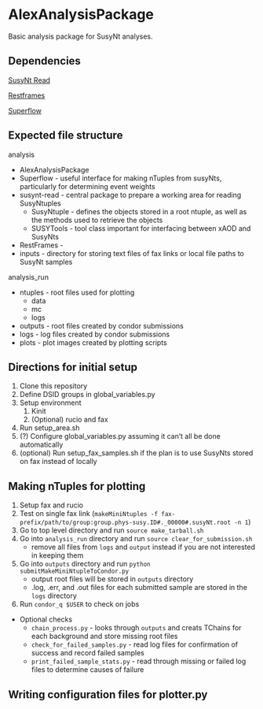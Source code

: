 # AlexAnalysisPackage
Basic analysis package for SusyNt analyses.

## Dependencies
[SusyNt Read](https://github.com/susynt/susynt-read)

[Restframes](https://github.com/crogan/RestFrames)

[Superflow](https://github.com/dantrim/Superflow)

## Expected file structure
analysis 
- AlexAnalysisPackage
- Superflow - useful interface for making nTuples from susyNts, particularly for determining event weights
- susynt-read - central package to prepare a working area for reading SusyNtuples
  - SusyNtuple - defines the objects stored in a root ntuple, as well as the methods used to retrieve the objects
  - SUSYTools - tool class important for interfacing between xAOD and SusyNts
- RestFrames - 
- inputs - directory for storing text files of fax links or local file paths to SusyNt samples

analysis\_run
- ntuples - root files used for plotting
  - data
  - mc
  - logs
- outputs - root files created by condor submissions
- logs - log files created by condor submissions
- plots - plot images created by plotting scripts
  

## Directions for initial setup 
1. Clone this repository
2. Define DSID groups in global_variables.py
3. Setup environment
    1. Kinit
    2. (Optional) rucio and fax
4. Run setup_area.sh
5. (?) Configure global_variables.py assuming it can’t all be done automatically
6. (optional) Run setup_fax_samples.sh if the plan is to use SusyNts stored on fax instead of locally

## Making nTuples for plotting
1. Setup fax and rucio
2. Test on single fax link (`makeMiniNtuples -f fax-prefix/path/to/group:group.phys-susy.ID#._00000#.susyNt.root -n 1`)
3. Go to top level directory and run `source make_tarball.sh`
4. Go into `analysis_run` directory and run `source clear_for_submission.sh`
    * remove all files from `logs` and `output` instead if you are not interested in keeping them
5. Go into `outputs` directory and run `python submitMakeMiniNtupleToCondor.py`
    * output root files will be stored in `outputs` directory
    * .log, .err, and .out files for each submitted sample are stored in the `logs` directory
6. Run `condor_q $USER` to check on jobs

- Optional checks
  - `chain_process.py` - looks through `outputs` and creats TChains for each background and store missing root files
  - `check_for_failed_samples.py` - read log files for confirmation of success and record failed samples
  - `print_failed_sample_stats.py` - read through missing or failed log files to determine causes of failure

## Writing configuration files for plotter.py
